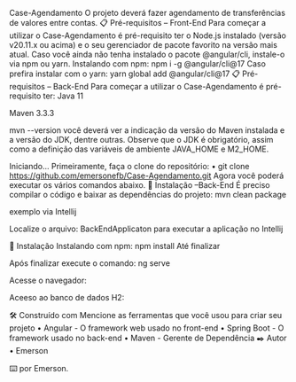 ﻿Case-Agendamento
O projeto deverá fazer agendamento de transferências de valores entre contas.
📋 Pré-requisitos – Front-End
Para começar a utilizar o Case-Agendamento é pré-requisito ter o Node.js instalado (versão v20.11.x ou acima) e o seu gerenciador de pacote favorito na versão mais atual. Caso você ainda não tenha instalado o pacote @angular/cli, instale-o via npm ou yarn.
Instalando com npm:
npm i -g @angular/cli@17
Caso prefira instalar com o yarn:
yarn global add @angular/cli@17
📋 Pré-requisitos – Back-End
Para começar a utilizar o Case-Agendamento é pré-requisito ter: 
Java 11

Maven 3.3.3 

mvn --version
você deverá ver a indicação da versão do Maven instalada e a versão do JDK, dentre outras. Observe que o JDK é obrigatório, assim como a definição das variáveis de ambiente JAVA_HOME e M2_HOME.

Iniciando...
Primeiramente, faça o clone do repositório:	
• git clone https://github.com/emersonefb/Case-Agendamento.git
Agora você poderá executar os vários comandos abaixo.
🔧 Instalação –Back-End
É preciso compilar o código e baixar as dependências do projeto:
mvn clean package
 
exemplo via Intellij


Localize o arquivo: BackEndApplicaton para executar a aplicação no Intellij


🔧 Instalação
Instalando com npm:
npm install
Até finalizar



Após finalizar execute o comando: ng serve


Acesse o navegador:


	
Aceeso ao banco de dados H2:

🛠️ Construído com
Mencione as ferramentas que você usou para criar seu projeto
• Angular - O framework web usado no front-end
• Spring Boot - O framework usado no back-end
• Maven - Gerente de Dependência
✒️ Autor
• Emerson

⌨️ por Emerson.
